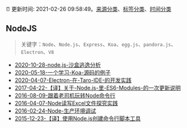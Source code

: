 :alarm_clock: 更新时间: 2021-02-26 09:58:49。[来源分类](../README.md)、[标签分类](../TAGS.md)、[时间分类](../TIMELINE.md)

## NodeJS


> 关键字：`Node`、`Node.js`、`Express`、`Koa`、`egg.js`、`pandora.js`、`Electron`、`V8`



- [2020-10-28-node.js-沙盒逃逸分析](https://aotu.io/notes/2020/10/28/node-sandbox-escape-analysis/) 
- [2020-05-18-一个学习-Koa-源码的例子](https://aotu.io/notes/2020/05/18/koa-demo/) 
- [2020-04-07-Electron-在-Taro-IDE-的开发实践](https://aotu.io/notes/2020/04/07/electron-in-taro-ide/) 
- [2017-04-22-【译】关于-Node.js-里-ES6-Modules-的一次更新说明](https://aotu.io/notes/2017/04/22/an-update-on-es6-modules-in-node-js/) 
- [2016-08-09-跟着老司机玩转Node命令行](https://aotu.io/notes/2016/08/09/command-line-development/) 
- [2016-04-07-Node读写Excel文件探究实践](https://aotu.io/notes/2016/04/07/node-excel/) 
- [2016-02-24-Node-生产环境调试](https://aotu.io/notes/2016/02/24/node-debug-in-production/) 
- [2015-12-23-【译】使用Node.js创建命令行脚本工具](https://aotu.io/notes/2015/12/23/building-command-line-tools-with-node-js/) 